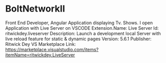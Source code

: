 # BoltNetworkII
Front End Developer, Angular Application displaying Tv. Shows. I open Application with Live Server on VSCODE Extension.Name: Live Server Id: ritwickdey.liveserver Description: Launch a development local Server with live reload feature for static &amp; dynamic pages Version: 5.6.1 Publisher: Ritwick Dey VS Marketplace Link: https://marketplace.visualstudio.com/items?itemName=ritwickdey.LiveServer
